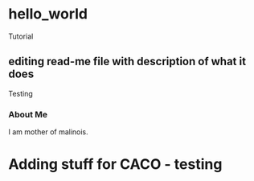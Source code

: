 # hello_world
Tutorial
## editing read-me file with description of what it does
Testing

### About Me
I am mother of malinois. 

# Adding stuff for CACO - testing
